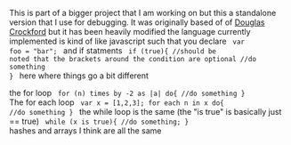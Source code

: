 This is part of a bigger project that I am working on but this a standalone version that I use for debugging.
It was originally based of of <a href="http://javascript.crockford.com/tdop/index.html">Douglas Crockford</a> but it has been heavily modified
the language currently implemented is kind of like javascript such that you declare 
<code>
var foo = "bar";
</code>
and if statments
<code>
if (true){ //should be noted that the brackets around the condition are optional
	//do something
}
</code>
here where things go a bit different

the for loop
<code>
for (n) times by -2 as |a| do{
	//do something
}
</code>
The for each loop
<code>
var x = [1,2,3];
for each n in x do{
	//do something
}
</code>
the while loop is the same (the "is true" is basically just == true)
<code>
while (x is true){
	//do something;
}
</code>
hashes and arrays I think are all the same 